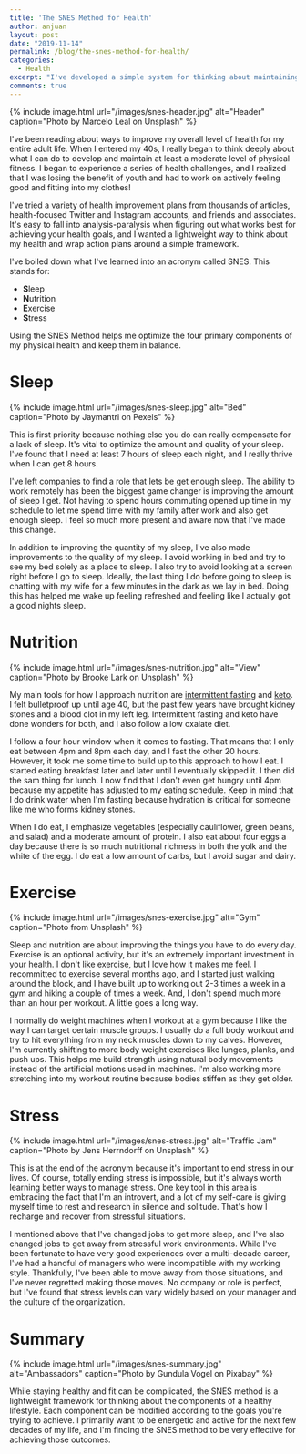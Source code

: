 ```yaml
---
title: 'The SNES Method for Health'
author: anjuan
layout: post
date: "2019-11-14"
permalink: /blog/the-snes-method-for-health/
categories:
  - Health
excerpt: "I've developed a simple system for thinking about maintaining my health."
comments: true
---
```


{% include image.html url="/images/snes-header.jpg" alt="Header" caption="Photo by Marcelo Leal on Unsplash" %}

I've been reading about ways to improve my overall level of health for my entire adult life. When I entered my 40s, I really began to think deeply about what I can do to develop and maintain at least a moderate level of physical fitness. I began to experience a series of health challenges, and I realized that I was losing the benefit of youth and had to work on actively feeling good and fitting into my clothes!

I've tried a variety of health improvement plans from thousands of articles, health-focused Twitter and Instagram accounts, and friends and associates. It's easy to fall into analysis-paralysis when figuring out what works best for achieving your health goals, and I wanted a lightweight way to think about my health and wrap action plans around a simple framework.

I've boiled down what I've learned into an acronym called SNES. This stands for:

* **S**leep
* **N**utrition
* **E**xercise
* **S**tress

Using the SNES Method helps me optimize the four primary components of my physical health and keep them in balance.

# Sleep

{% include image.html url="/images/snes-sleep.jpg" alt="Bed" caption="Photo by Jaymantri on Pexels" %}

This is first priority because nothing else you do can really compensate for a lack of sleep. It's vital to optimize the amount and quality of your sleep. I've found that I need at least 7 hours of sleep each night, and I really thrive when I can get 8 hours.

I've left companies to find a role that lets be get enough sleep. The ability to work remotely has been the biggest game changer is improving the amount of sleep I get. Not having to spend hours commuting opened up time in my schedule to let me spend time with my family after work and also get enough sleep. I feel so much more present and aware now that I've made this change.

In addition to improving the quantity of my sleep, I've also made improvements to the quality of my sleep. I avoid working in bed and try to see my bed solely as a place to sleep. I also try to avoid looking at a screen right before I go to sleep. Ideally, the last thing I do before going to sleep is chatting with my wife for a few minutes in the dark as we lay in bed. Doing this has helped me wake up feeling refreshed and feeling like I actually got a good nights sleep.

# Nutrition

{% include image.html url="/images/snes-nutrition.jpg" alt="View" caption="Photo by Brooke Lark on Unsplash" %}

My main tools for how I approach nutrition are [intermittent fasting](https://www.healthline.com/nutrition/intermittent-fasting-guide) and [keto](https://www.webmd.com/diet/ss/slideshow-ketogenic-diet). I felt bulletproof up until age 40, but the past few years have brought kidney stones and a blood clot in my left leg. Intermittent fasting and keto have done wonders for both, and I also follow a low oxalate diet.

I follow a four hour window when it comes to fasting. That means that I only eat between 4pm and 8pm each day, and I fast the other 20 hours. However, it took me some time to build up to this approach to how I eat. I started eating breakfast later and later until I eventually skipped it. I then did the sam thing for lunch. I now find that I don't even get hungry until 4pm because my appetite has adjusted to my eating schedule. Keep in mind that I do drink water when I'm fasting because hydration is critical for someone like me who forms kidney stones.

When I do eat, I emphasize vegetables (especially cauliflower, green beans, and salad) and a moderate amount of protein. I also eat about four eggs a day because there is so much nutritional richness in both the yolk and the white of the egg. I do eat a low amount of carbs, but I avoid sugar and dairy.

# Exercise

{% include image.html url="/images/snes-exercise.jpg" alt="Gym" caption="Photo from Unsplash" %}

Sleep and nutrition are about improving the things you have to do every day. Exercise is an optional activity, but it's an extremely important investment in your health. I don't like exercise, but I love how it makes me feel. I recommitted to exercise several months ago, and I started just walking around the block, and I have built up to working out 2-3 times a week in a gym and hiking a couple of times a week. And, I don't spend much more than an hour per workout. A little goes a long way.

I normally do weight machines when I workout at a gym because I like the way I can target certain muscle groups. I usually do a full body workout and try to hit everything from my neck muscles down to my calves. However, I'm currently shifting to more body weight exercises like lunges, planks, and push ups. This helps me build strength using natural body movements instead of the artificial motions used in machines. I'm also working more stretching into my workout routine because bodies stiffen as they get older.

# Stress

{% include image.html url="/images/snes-stress.jpg" alt="Traffic Jam" caption="Photo by Jens Herrndorff on Unsplash" %}

This is at the end of the acronym because it's important to end stress in our lives. Of course, totally ending stress is impossible, but it's always worth learning better ways to manage stress. One key tool in this area is embracing the fact that I'm an introvert, and a lot of my self-care is giving myself time to rest and research in silence and solitude. That's how I recharge and recover from stressful situations.

I mentioned above that I've changed jobs to get more sleep, and I've also changed jobs to get away from stressful work environments. While I've been fortunate to have very good experiences over a multi-decade career, I've had a handful of managers who were incompatible with my working style. Thankfully, I've been able to move away from those situations, and I've never regretted making those moves. No company or role is perfect, but I've found that stress levels can vary widely based on your manager and the culture of the organization.

# Summary

{% include image.html url="/images/snes-summary.jpg" alt="Ambassadors" caption="Photo by Gundula Vogel on Pixabay" %}

While staying healthy and fit can be complicated, the SNES method is a lightweight framework for thinking about the components of a healthy lifestyle. Each component can be modified according to the goals you're trying to achieve. I primarily want to be energetic and active for the next few decades of my life, and I'm finding the SNES method to be very effective for achieving those outcomes.
